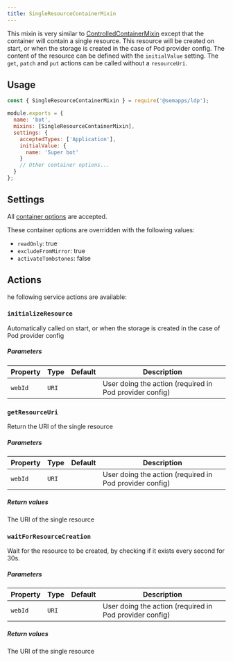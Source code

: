 ```yaml
---
title: SingleResourceContainerMixin
---
```


This mixin is very similar to [ControlledContainerMixin](./controlled-container.md) except that the container will contain a single resource. This resource will be created on start, or when the storage is created in the case of Pod provider config. The content of the resource can be defined with the `initialValue` setting. The `get`, `patch` and `put` actions can be called without a `resourceUri`.

## Usage

```js
const { SingleResourceContainerMixin } = require('@semapps/ldp');

module.exports = {
  name: 'bot',
  mixins: [SingleResourceContainerMixin],
  settings: {
    acceptedTypes: ['Application'],
    initialValue: {
      name: 'Super bot'
    }
    // Other container options...
  }
};
```

## Settings

All [container options](index.md#container-options) are accepted.

These container options are overridden with the following values:

- `readOnly`: true
- `excludeFromMirror`: true
- `activateTombstones`: false

## Actions

he following service actions are available:

### `initializeResource`

Automatically called on start, or when the storage is created in the case of Pod provider config

##### Parameters

| Property | Type  | Default | Description                                             |
| -------- | ----- | ------- | ------------------------------------------------------- |
| `webId`  | `URI` |         | User doing the action (required in Pod provider config) |

### `getResourceUri`

Return the URI of the single resource

##### Parameters

| Property | Type  | Default | Description                                             |
| -------- | ----- | ------- | ------------------------------------------------------- |
| `webId`  | `URI` |         | User doing the action (required in Pod provider config) |

##### Return values

The URI of the single resource

### `waitForResourceCreation`

Wait for the resource to be created, by checking if it exists every second for 30s.

##### Parameters

| Property | Type  | Default | Description                                             |
| -------- | ----- | ------- | ------------------------------------------------------- |
| `webId`  | `URI` |         | User doing the action (required in Pod provider config) |

##### Return values

The URI of the single resource
